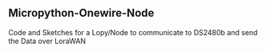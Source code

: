 ## Micropython-Onewire-Node

Code and Sketches for a Lopy/Node to communicate to DS2480b and send the Data over LoraWAN

